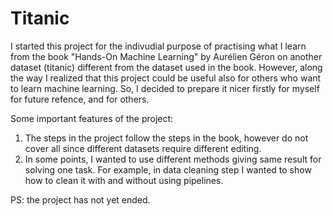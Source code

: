 # Titanic

I started this project for the indivudial purpose of practising what I learn from the book "Hands-On Machine Learning" by Aurélien Géron 
on another dataset (titanic) different from the dataset used in the book. However, along the way I realized that this project could be 
useful also for others who want to learn machine learning. So, I decided to prepare it nicer firstly for myself for future refence, and for others. 


Some important features of the project:
1. The steps in the project follow the steps in the book, however do not cover all since different datasets require different editing.
2. In some points, I wanted to use different methods giving same result for solving one task. For example, in data cleaning step I wanted to show 
how to clean it with and without using pipelines. 

PS: the project has not yet ended.
